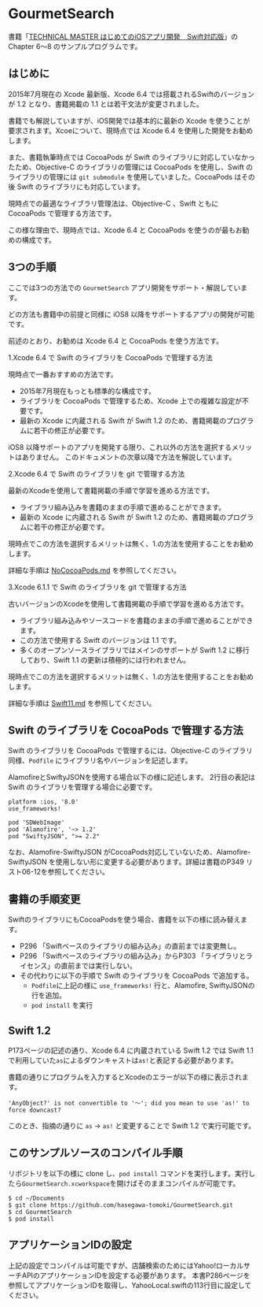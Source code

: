 # GourmetSearch
書籍「[TECHNICAL MASTER はじめてのiOSアプリ開発　Swift対応版](http://www.amazon.co.jp/dp/4798043656)」の Chapter 6〜8 のサンプルプログラムです。

## はじめに

2015年7月現在の Xcode 最新版、Xcode 6.4 では搭載されるSwiftのバージョンが 1.2 となり、書籍掲載の 1.1 とは若干文法が変更されました。

書籍でも解説していますが、iOS開発では基本的に最新の Xcode を使うことが要求されます。Xcoeについて、現時点では Xcode 6.4 を使用した開発をお勧めします。

また、書籍執筆時点では CocoaPods が Swift のライブラリに対応していなかったため、Objective-C のライブラリの管理には CocoaPods を使用し、Swift のライブラリの管理には ``git submodule`` を使用していました。CocoaPods はその後  Swift のライブラリにも対応しています。

現時点での最適なライブラリ管理法は、Objective-C 、Swift ともに CocoaPods で管理する方法です。

この様な理由で、現時点では、Xcode 6.4 と CocoaPods を使うのが最もお勧めの構成です。
 
## 3つの手順

ここでは3つの方法での ``GourmetSearch`` アプリ開発をサポート・解説しています。

どの方法も書籍中の前提と同様に iOS8 以降をサポートするアプリの開発が可能です。

前述のとおり、お勧めは Xcode 6.4 と CocoaPods を使う方法です。 

1.Xcode 6.4 で Swift のライブラリを CocoaPods で管理する方法

現時点で一番おすすめの方法です。

* 2015年7月現在もっとも標準的な構成です。
* ライブラリを CocoaPods で管理するため、Xcode 上での複雑な設定が不要です。
* 最新の Xcode に内蔵される Swift が Swift 1.2 のため、書籍掲載のプログラムに若干の修正が必要です。
 
iOS8 以降サポートのアプリを開発する限り、これ以外の方法を選択するメリットはありません。
このドキュメントの次章以降で方法を解説しています。
 
2.Xcode 6.4 で Swift のライブラリを git で管理する方法

最新のXcodeを使用して書籍掲載の手順で学習を進める方法です。

* ライブラリ組み込みを書籍のままの手順で進めることができます。
* 最新の Xcode に内蔵される Swift が Swift 1.2 のため、書籍掲載のプログラムに若干の修正が必要です。

現時点でこの方法を選択するメリットは無く、1.の方法を使用することをお勧めします。

詳細な手順は [NoCocoaPods.md](https://github.com/hasegawa-tomoki/GourmetSearch/blob/master/NoCocoaPods.md) を参照してください。

3.Xcode 6.1.1 で Swift のライブラリを git で管理する方法

古いバージョンのXcodeを使用して書籍掲載の手順で学習を進める方法です。

* ライブラリ組み込みやソースコードを書籍のままの手順で進めることができます。
* この方法で使用する Swift のバージョンは 1.1 です。
* 多くのオープンソースライブラリではメインのサポートが Swift 1.2 に移行しており、Swift 1.1 の更新は積極的には行われません。

現時点でこの方法を選択するメリットは無く、1.の方法を使用することをお勧めします。

詳細な手順は [Swift11.md](https://github.com/hasegawa-tomoki/GourmetSearch/blob/master/Swift11.md) を参照してください。


## Swift のライブラリを CocoaPods で管理する方法

Swift のライブラリを CocoaPods で管理するには、Objective-C のライブラリ同様、``Podfile`` にライブラリ名やバージョンを記述します。

AlamofireとSwiftyJSONを使用する場合以下の様に記述します。
2行目の表記は Swift のライブラリを管理する場合に必要です。

```
platform :ios, '8.0'
use_frameworks!

pod 'SDWebImage'
pod 'Alamofire', '~> 1.2'
pod "SwiftyJSON", ">= 2.2"
```

なお、Alamofire-SwiftyJSON がCocoaPods対応していないため、Alamofire-SwiftyJSON を使用しない形に変更する必要があります。詳細は書籍のP349 リスト06-12を参照してください。

## 書籍の手順変更

SwiftのライブラリにもCocoaPodsを使う場合、書籍を以下の様に読み替えます。

* P296 「Swiftベースのライブラリの組み込み」の直前までは変更無し。
* P296 「Swiftベースのライブラリの組み込み」からP303 「ライブラリとライセンス」の直前までは実行しない。
* その代わりに以下の手順で Swift のライブラリを CocoaPods で追加する。
  * ``Podfile``に上記の様に ``use_frameworks!`` 行と、Alamofire, SwiftyJSONの行を追加。
  * ``pod install`` を実行

## Swift 1.2

P173ページの記述の通り、Xcode 6.4 に内蔵されている Swift 1.2 では Swift 1.1 で利用していた``as``によるダウンキャストは``as!``と表記する必要があります。

書籍の通りにプログラムを入力するとXcodeのエラーが以下の様に表示されます。

``'AnyObject?' is not convertible to '〜'; did you mean to use 'as!' to force downcast?``

このとき、指摘の通りに ``as`` → ``as!`` と変更することで Swift 1.2 で実行可能です。

## このサンプルソースのコンパイル手順

リポジトリを以下の様に clone し、``pod install`` コマンドを実行します。実行したら``GourmetSearch.xcworkspace``を開けばそのままコンパイルが可能です。

```
$ cd ~/Documents
$ git clone https://github.com/hasegawa-tomoki/GourmetSearch.git
$ cd GourmetSearch
$ pod install
```

## アプリケーションIDの設定

上記の設定でコンパイルは可能ですが、店舗検索のためにはYahoo!ローカルサーチAPIのアプリケーションIDを設定する必要があります。 本書P286ページを参照してアプリケーションIDを取得し、YahooLocal.swiftの113行目に設定してください。
